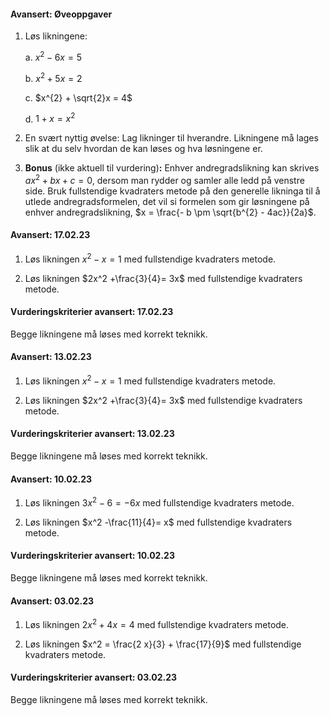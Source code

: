 #### Avansert:  Øveoppgaver

1. Løs likningene:

    a.  $x^{2} - 6x = 5$

    b.  $x^{2} + 5x = 2$

    c.  $x^{2} + \sqrt{2}x = 4$

    d.  $1 + x = x^{2}$

2. En svært nyttig øvelse: Lag likninger til hverandre. Likningene må
    lages slik at du selv hvordan de kan løses og hva løsningene er.

3. **Bonus** (ikke aktuell til vurdering)**:** Enhver andregradslikning
    kan skrives $ax^{2} + bx + c = 0$, dersom man rydder og samler alle
    ledd på venstre side. Bruk fullstendige kvadraters metode på den
    generelle likninga til å utlede andregradsformelen, det vil si
    formelen som gir løsningene på enhver andregradslikning,
    $x = \frac{- b \pm \sqrt{b^{2} - 4ac}}{2a}$.



#### Avansert:  17.02.23

1. Løs likningen $x^2 - x = 1$ med fullstendige kvadraters metode.

2. Løs likningen $2x^2  +\frac{3}{4}= 3x$ med fullstendige kvadraters metode.

#### Vurderingskriterier avansert:  17.02.23

Begge likningene må løses med korrekt teknikk.

#### Avansert:  13.02.23

1. Løs likningen $x^2 - x = 1$ med fullstendige kvadraters metode.

2. Løs likningen $2x^2  +\frac{3}{4}= 3x$ med fullstendige kvadraters metode.

#### Vurderingskriterier avansert:  13.02.23

Begge likningene må løses med korrekt teknikk.

#### Avansert:  10.02.23

1. Løs likningen $3x^2 - 6 = -6x$ med fullstendige kvadraters metode.

2. Løs likningen $x^2  -\frac{11}{4}= x$ med fullstendige kvadraters metode.

#### Vurderingskriterier avansert:  10.02.23

Begge likningene må løses med korrekt teknikk.

#### Avansert:  03.02.23

1. Løs likningen $2x^2 + 4x = 4$ med fullstendige kvadraters metode.

2. Løs likningen $x^2  = \frac{2 x}{3} + \frac{17}{9}$ med fullstendige kvadraters metode.

#### Vurderingskriterier avansert:  03.02.23

Begge likningene må løses med korrekt teknikk.

